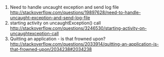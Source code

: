 <ol>
<li>Need to handle uncaught exception and send log file</li>
<a href='http://stackoverflow.com/questions/19897628/need-to-handle-uncaught-exception-and-send-log-file'>http://stackoverflow.com/questions/19897628/need-to-handle-uncaught-exception-and-send-log-file</a>
<li>starting activity on uncaughtException() call</li>
<a href='http://stackoverflow.com/questions/3246530/starting-activity-on-uncaughtexception-call'>http://stackoverflow.com/questions/3246530/starting-activity-on-uncaughtexception-call</a>
<li>Quitting an application - is that frowned upon?</li>
<a href='http://stackoverflow.com/questions/2033914/quitting-an-application-is-that-frowned-upon/2034238#2034238'>http://stackoverflow.com/questions/2033914/quitting-an-application-is-that-frowned-upon/2034238#2034238</a>
</ol>